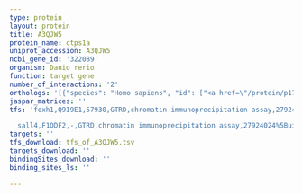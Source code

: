 ```yaml
---
type: protein
layout: protein
title: A3QJW5
protein_name: ctps1a
uniprot_accession: A3QJW5
ncbi_gene_id: '322089'
organism: Danio rerio
function: target gene
number_of_interactions: '2'
orthologs: '[{"species": "Homo sapiens", "id": ["<a href=\"/protein/p17812\">P17812</a>"]}, {"species": "Mus musculus", "id": ["<a href=\"/protein/p70698\">P70698</a>"]}, {"species": "Rattus norvegicus", "id": ["<a href=\"/protein/b1wc02\">B1WC02</a>"]}, {"species": "Drosophila melanogaster", "id": ["<a href=\"/protein/q9vul1\">Q9VUL1</a>"]}, {"species": "Caenorhabditis elegans", "id": ["<a href=\"/protein/g5ec98\">G5EC98</a>"]}, {"species": "Saccharomyces cerevisiae", "id": ["<a href=\"/protein/p28274\">P28274</a>", "<a href=\"/protein/p38627\">P38627</a>"]}]'
jaspar_matrices: ''
tfs: 'foxh1,Q9I9E1,57930,GTRD,chromatin immunoprecipitation assay,27924024%5Buid%5D,No

  sall4,F1QDF2,-,GTRD,chromatin immunoprecipitation assay,27924024%5Buid%5D,No'
targets: ''
tfs_download: tfs_of_A3QJW5.tsv
targets_download: ''
bindingSites_download: ''
binding_sites_ls: ''

---
```

